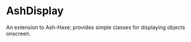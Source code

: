 AshDisplay
==========

An extension to Ash-Haxe; provides simple classes for displaying objects onscreen.
